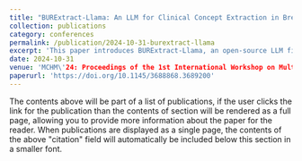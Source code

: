 ```yaml
---
title: "BURExtract-Llama: An LLM for Clinical Concept Extraction in Breast Ultrasound Reports"
collection: publications
category: conferences
permalink: /publication/2024-10-31-burextract-llama
excerpt: 'This paper introduces BURExtract-Llama, an open-source LLM fine-tuned for extracting clinical concepts from breast ultrasound reports. Achieving performance comparable to GPT-4, the model offers a cost-effective and privacy-preserving alternative for medical information retrieval.'
date: 2024-10-31
venue: 'MCHM\'24: Proceedings of the 1st International Workshop on Multimedia Computing for Health and Medicine'
paperurl: 'https://doi.org/10.1145/3688868.3689200'
---
```

The contents above will be part of a list of publications, if the user clicks the link for the publication than the contents of section will be rendered as a full page, allowing you to provide more information about the paper for the reader. When publications are displayed as a single page, the contents of the above "citation" field will automatically be included below this section in a smaller font.
